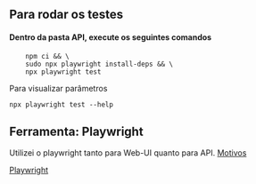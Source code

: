 ## Para rodar os testes
#### Dentro da pasta API, execute os seguintes comandos
```
    npm ci && \
    sudo npx playwright install-deps && \
    npx playwright test
```
Para visualizar parâmetros
```
npx playwright test --help
```

## Ferramenta: Playwright
Utilizei o playwright tanto para Web-UI quanto para API.
[Motivos](https://github.com/vitor-92/desafio-neoway/tree/master/Web-UI#readme)

[Playwright](https://playwright.dev/)

